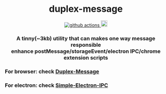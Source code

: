 <h1 align="center">duplex-message</h1>
<div align="center">
  <a href="https://github.com/oe/duplex-message/actions">
    <img src="https://github.com/oe/duplex-message/actions/workflows/main.yml/badge.svg" alt="github actions">
  </a>
  <a href="#readme">
    <img src="https://badgen.net/badge/Built%20With/TypeScript/blue" alt="code with typescript" height="20">
  </a>
</div>


<h3 align="center">A tinny(~3kb) utility that can makes one way message responsible <br> 
enhance postMessage/storageEvent/electron IPC/chrome extension scripts</h3>

### For browser: check [Duplex-Message](https://github.com/oe/duplex-message/tree/master/packages/duplex-message)  
### For electron: check [Simple-Electron-IPC](https://github.com/oe/duplex-message/tree/master/packages/simple-electron-ipc)  
